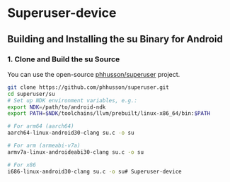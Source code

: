 # Superuser-device

## Building and Installing the su Binary for Android

### 1. Clone and Build the su Source

You can use the open-source [phhusson/superuser](https://github.com/phhusson/superuser) project.

```sh
git clone https://github.com/phhusson/superuser.git
cd superuser/su
# Set up NDK environment variables, e.g.:
export NDK=/path/to/android-ndk
export PATH=$NDK/toolchains/llvm/prebuilt/linux-x86_64/bin:$PATH

# For arm64 (aarch64)
aarch64-linux-android30-clang su.c -o su

# For arm (armeabi-v7a)
armv7a-linux-androideabi30-clang su.c -o su

# For x86
i686-linux-android30-clang su.c -o su# Superuser-device